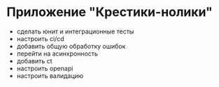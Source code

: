 # Приложение "Крестики-нолики"

 - сделать юнит и интеграционные тесты
 - настроить ci/cd
 - добавить общую обработку ошибок
 - перейти на асинхронность
 - добавить ct
 - настроить openapi
 - настроить валидацию  